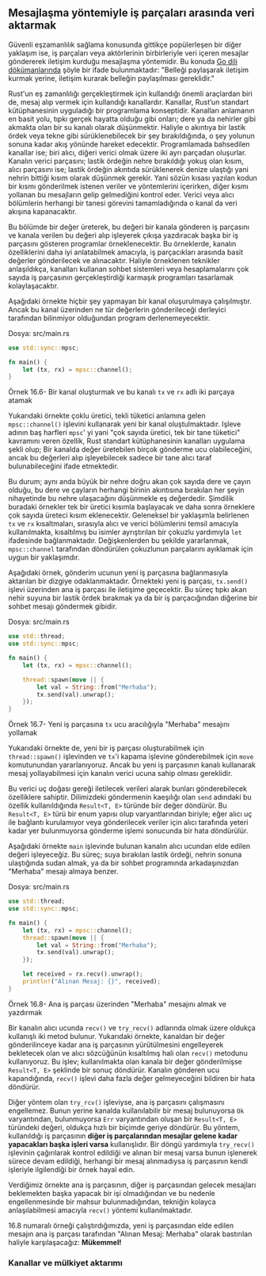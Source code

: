 ## Mesajlaşma yöntemiyle iş parçaları arasında veri aktarmak   
Güvenli eşzamanlılık sağlama konusunda gittikçe popülerleşen bir diğer yaklaşım ise, iş parçaları veya aktörlerinin birbirleriyle veri içeren mesajlar göndererek iletişim kurduğu mesajlaşma yöntemidir. Bu konuda [Go dili dökümanlarında](https://golang.org/doc/effective_go.html) şöyle bir ifade bulunmaktadır: "Belleği paylaşarak iletişim kurmak yerine, iletişim kurarak belleğin paylaşılması gereklidir."

Rust'un eş zamanlılığı gerçekleştirmek için kullandığı önemli araçlardan biri de, mesaj alıp vermek için kullandığı kanallardır. Kanallar, Rust’un standart kütüphanesinin uyguladığı bir programlama konseptidir. Kanalları anlamanın en basit yolu, tıpkı gerçek hayatta olduğu gibi onları; dere ya da nehirler gibi akmakta olan bir su kanalı olarak düşünmektir. Haliyle o akıntıya bir lastik ördek veya tekne gibi sürüklenebilecek bir şey bırakıldığında, o şey yolunun sonuna kadar akış yönünde hareket edecektir. 
Programlamada bahsedilen kanallar ise; biri alıcı, diğeri verici olmak üzere iki ayrı parçadan oluşurlar. Kanalın verici parçasını; lastik ördeğin nehre bırakıldığı yokuş olan kısım, alıcı parçasını ise; lastik ördeğin akıntıda sürüklenerek denize ulaştığı yani nehrin bittiği kısım olarak düşünmek gerekir. Yani sözün kısası yazılan kodun bir kısmı gönderilmek istenen veriler ve yöntemlerini içerirken, diğer kısmı yollanan bu mesajların gelip gelmediğini kontrol eder. Verici veya alıcı bölümlerin herhangi bir tanesi görevini tamamladığında o kanal da veri akışına kapanacaktır.

Bu bölümde bir değer üreterek, bu değeri bir kanala gönderen iş parçasını ve kanala verilen bu değeri alıp işleyerek çıkışa yazdıracak başka bir iş parçasını gösteren programlar örneklenecektir. Bu örneklerde, kanalın özelliklerini daha iyi anlatabilmek amacıyla, iş parçacıkları arasında basit değerler gönderilecek ve alınacaktır. Haliyle örneklenen teknikler anlaşıldıkça, kanalları kullanan sohbet sistemleri veya hesaplamalarını çok sayıda iş parçasının gerçekleştirdiği karmaşık programları tasarlamak kolaylaşacaktır. 

Aşağıdaki örnekte hiçbir şey yapmayan bir kanal oluşurulmaya çalışılmıştır. Ancak bu kanal üzerinden ne tür değerlerin gönderileceği derleyici tarafından bilinmiyor olduğundan program derlenemeyecektir.

Dosya: src/main.rs
```Rust
use std::sync::mpsc; 

fn main() { 
    let (tx, rx) = mpsc::channel(); 
}
````
Örnek 16.6- Bir kanal oluşturmak ve bu kanalı `tx` ve `rx` adlı iki parçaya atamak 

Yukarıdaki örnekte çoklu üretici, tekli tüketici anlamına gelen `mpsc::channel()` işlevini kullanarak yeni bir kanal oluştulmaktadır. Işleve adının baş harfleri `mpsc`' yi yani "çok sayıda üretici, tek bir tane tüketici" kavramını veren özellik, Rust standart kütüphanesinin kanalları uygulama şekli olup; Bir kanalda değer üretebilen birçok gönderme ucu olabileceğini, ancak bu değerleri alıp işleyebilecek sadece bir tane alıcı taraf bulunabileceğini ifade etmektedir. 

Bu durum; aynı anda büyük bir nehre doğru akan çok sayıda dere ve çayın olduğu, bu dere ve çayların herhangi birinin akıntısına bırakılan her şeyin nihayetinde bu nehre ulaşacağını düşünmekle eş değerdedir. Şimdilik buradaki örnekler tek bir üretici kısımla başlayacak ve daha sonra örneklere çok sayıda üreteci kısım eklenecektir. Geleneksel bir yaklaşımla belirlenen `tx` ve `rx` kısaltmaları, sırasıyla alıcı ve verici bölümlerini temsil amacıyla kullanılmakta, kısaltılmış bu isimler ayrıştırılan bir çokuzlu yardımıyla `let` ifadesinde bağlanmaktadır. Değişkenlerden bu şekilde yararlanmak, `mpsc::channel` tarafından döndürülen çokuzlunun parçalarını ayıklamak için uygun bir yaklaşımdır. 

Aşağıdaki örnek, gönderim ucunun yeni iş parçasına bağlanmasıyla aktarılan bir dizgiye odaklanmaktadır. Örnekteki yeni iş parçası, `tx.send()` işlevi üzerinden ana iş parçası ile iletişime geçecektir. Bu süreç tıpkı akan nehir suyuna bir lastik ördek bırakmak ya da bir iş parçacığından diğerine bir sohbet mesajı göndermek gibidir. 

Dosya: src/main.rs
```Rust
use std::thread; 
use std::sync::mpsc; 

fn main() { 
    let (tx, rx) = mpsc::channel(); 

    thread::spawn(move || { 
        let val = String::from("Merhaba"); 
        tx.send(val).unwrap(); 
    }); 
}
````
Örnek 16.7- Yeni iş parçasına `tx` ucu aracılığıyla "Merhaba" mesajını yollamak

Yukarıdaki örnekte de, yeni bir iş parçası oluşturabilmek için `thread::spawn()` işlevinden ve `tx`'i kapama işlevine gönderebilmek için `move` komutunundan yararlanıyoruz. Ancak bu yeni iş parçasının kanalı kullanarak mesaj yollayabilmesi için kanalın verici ucuna sahip olması gereklidir. 

Bu verici uç doğası gereği iletilecek verileri alarak bunları gönderebilecek özelliklere sahiptir. Dilimizdeki göndermenin kaeşılığı olan `send` adındaki bu özellik kullanıldığında `Result<T, E>` türünde biir değer döndürür. Bu `Result<T, E>` türü bir enum yapısı olup varyantlarından biriyle; eğer alıcı uç ile bağlantı kurulamıyor veya gönderilecek veriler için alıcı tarafında yeteri kadar yer bulunmuyorsa gönderme işlemi sonucunda bir hata döndürülür. 

Aşağıdaki örnekte `main` işlevinde bulunan kanalın alıcı ucundan elde edilen değeri işleyeceğiz. Bu süreç; suya bırakılan lastik ördeği, nehrin sonuna ulaştığında sudan almak, ya da bir sohbet programında arkadaşınızdan "Merhaba" mesajı almaya benzer.

Dosya: src/main.rs
```Rust
use std::thread; 
use std::sync::mpsc; 

fn main() { 
    let (tx, rx) = mpsc::channel(); 
    thread::spawn(move || { 
        let val = String::from("Merhaba"); 
        tx.send(val).unwrap(); 
    }); 

    let received = rx.recv().unwrap(); 
    println!("Alınan Mesaj: {}", received); 
}
````
Örnek 16.8- Ana iş parçası üzerinden "Merhaba" mesajını almak ve yazdırmak

Bir kanalın alıcı ucunda `recv()` ve `try_recv()` adlarında olmak üzere oldukça kullanışlı iki metod bulunur. Yukarıdaki örnekte, kanaldan bir değer gönderilinceye kadar ana iş parçasının yürütülmesini engelleyerek bekletecek olan ve alıcı sözcüğünün kısaltılmış hali olan `recv()` metodunu kullanıyoruz. Bu işlev; kullanılmakta olan kanala bir değer gönderilmişse `Result<T, E>` şeklinde bir sonuç döndürür. Kanalın gönderen ucu kapandığında, `recv()` işlevi daha fazla değer gelmeyeceğini bildiren bir hata döndürür.

Diğer yöntem olan `try_rcv()` işleviyse, ana iş parçasını çalışmasını engellemez. Bunun yerine kanalda kullanılabilir bir mesaj bulunuyorsa `Ok` varyantından, bulunmuyorsa `Err` varyantından oluşan bir `Result<T, E>` türündeki değeri, oldukça hızlı bir biçimde geriye döndürür. Bu yöntem, kullanıldığı iş parçasının **diğer iş parçalarından mesajlar gelene kadar yapacakları başka işleri varsa** kullanışlıdır. Bir döngü yardımıyla `try_recv()` işlevinin çağırılarak kontrol edildiği ve alınan bir mesaj varsa bunun işlenerek sürece devam edildiği, herhangi bir mesaj alınmadıysa iş parçasının kendi işleriyle ilgilendiği bir örnek hayal edin. 

Verdiğimiz örnekte ana iş parçasının, diğer iş parçasından gelecek mesajları beklemekten başka yapacak bir işi olmadığından ve bu nedenle engellenmesinde bir mahsur bulunmadığından, tekniğin kolayca anlaşılabilmesi amacıyla `recv()` yöntemi kullanılmaktadır.

16.8 numaralı örneği çalıştırdığımızda, yeni iş parçasından elde edilen mesajın ana iş parçası tarafından "Alınan Mesaj: Merhaba" olarak bastırılan haliyle karşılaşacağız: **Mükemmel!**

### Kanallar ve mülkiyet aktarımı

